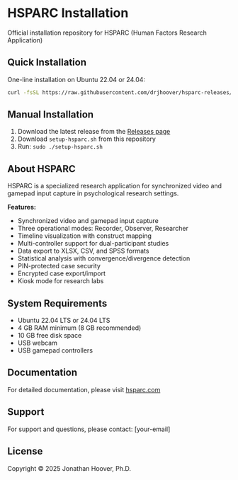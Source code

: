 # HSPARC Installation

Official installation repository for HSPARC (Human Factors Research Application)

## Quick Installation

One-line installation on Ubuntu 22.04 or 24.04:
```bash
curl -fsSL https://raw.githubusercontent.com/drjhoover/hsparc-releases/main/quick-install.sh | sudo bash
```

## Manual Installation

1. Download the latest release from the [Releases page](https://github.com/drjhoover/hsparc-releases/releases)
2. Download `setup-hsparc.sh` from this repository
3. Run: `sudo ./setup-hsparc.sh`

## About HSPARC

HSPARC is a specialized research application for synchronized video and gamepad input capture in psychological research settings.

**Features:**
- Synchronized video and gamepad input capture
- Three operational modes: Recorder, Observer, Researcher
- Timeline visualization with construct mapping
- Multi-controller support for dual-participant studies
- Data export to XLSX, CSV, and SPSS formats
- Statistical analysis with convergence/divergence detection
- PIN-protected case security
- Encrypted case export/import
- Kiosk mode for research labs

## System Requirements

- Ubuntu 22.04 LTS or 24.04 LTS
- 4 GB RAM minimum (8 GB recommended)
- 10 GB free disk space
- USB webcam
- USB gamepad controllers

## Documentation

For detailed documentation, please visit [hsparc.com](https://hsparc.com)

## Support

For support and questions, please contact: [your-email]

## License

Copyright © 2025 Jonathan Hoover, Ph.D.
